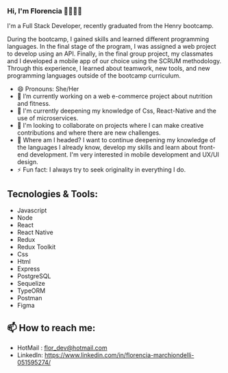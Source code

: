 ### Hi, I'm Florencia 👋👩🏼‍💻
I'm a Full Stack Developer, recently graduated from the Henry bootcamp.

During the bootcamp, I gained skills and learned different programming languages. In the final stage of the program, I was assigned a web project to develop using an API. Finally, in the final group project, my classmates and I developed a mobile app of our choice using the SCRUM methodology. Through this experience, I learned about teamwork, new tools, and new programming languages outside of the bootcamp curriculum.

- 😄 Pronouns: She/Her
- 🔭  I’m currently working on a web e-commerce project about nutrition and fitness.
- 🌱  I'm currently deepening my knowledge of Css, React-Native and the use of microservices.
- 👯  I'm looking to collaborate on projects where I can make creative contributions and where there are new challenges.
- 🚀  Where am I headed? I want to continue deepening my knowledge of the languages I already know, develop my skills and learn about front-end development. I'm very interested in mobile development and UX/UI design.
- ⚡ Fun fact:  I always try to seek originality in everything I do.
## Tecnologies & Tools: 
- Javascript
- Node
- React
- React Native
- Redux
- Redux Toolkit
- Css
- Html
- Express
- PostgreSQL
- Sequelize
- TypeORM
- Postman
- Figma

## 📫 How to reach me: 
- HotMail : flor_dev@hotmail.com
- LinkedIn: https://www.linkedin.com/in/florencia-marchiondelli-051595274/



<!--
**FlorMarchion/FlorMarchion** is a ✨ _special_ ✨ repository because its `README.md` (this file) appears on your GitHub profile.

-->
